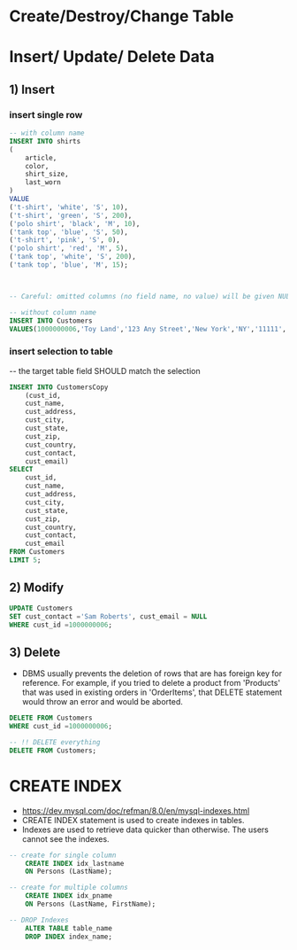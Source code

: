 # Create/Destroy/Change Table

# Insert/ Update/ Delete Data

## 1) Insert

### insert single row

```SQL
-- with column name
INSERT INTO shirts
(
    article,
    color,
    shirt_size,
    last_worn
)
VALUE
('t-shirt', 'white', 'S', 10),
('t-shirt', 'green', 'S', 200),
('polo shirt', 'black', 'M', 10),
('tank top', 'blue', 'S', 50),
('t-shirt', 'pink', 'S', 0),
('polo shirt', 'red', 'M', 5),
('tank top', 'white', 'S', 200),
('tank top', 'blue', 'M', 15);



-- Careful: omitted columns (no field name, no value) will be given NULL, unless its AUTO_INCREMENT

-- without column name
INSERT INTO Customers
VALUES(1000000006,'Toy Land','123 Any Street','New York','NY','11111','USA',NULL,NULL);

```

### insert selection to table

-- the target table field SHOULD match the selection

```SQL
INSERT INTO CustomersCopy
    (cust_id,
    cust_name,
    cust_address,
    cust_city,
    cust_state,
    cust_zip,
    cust_country,
    cust_contact,
    cust_email)
SELECT
    cust_id,
    cust_name,
    cust_address,
    cust_city,
    cust_state,
    cust_zip,
    cust_country,
    cust_contact,
    cust_email
FROM Customers
LIMIT 5;
```

## 2) Modify

```SQL
UPDATE Customers
SET cust_contact ='Sam Roberts', cust_email = NULL
WHERE cust_id =1000000006;
```

## 3) Delete

- DBMS usually prevents the deletion of rows that are has foreign key for reference. For example, if you tried to delete a product from 'Products' that was used in existing orders in 'OrderItems', that DELETE statement would throw an error and would be aborted.

```SQL
DELETE FROM Customers
WHERE cust_id =1000000006;

-- !! DELETE everything
DELETE FROM Customers;
```

# CREATE INDEX

- https://dev.mysql.com/doc/refman/8.0/en/mysql-indexes.html
- CREATE INDEX statement is used to create indexes in tables.
- Indexes are used to retrieve data quicker than otherwise. The users cannot see the indexes.

```SQL
-- create for single column
    CREATE INDEX idx_lastname
    ON Persons (LastName);

-- create for multiple columns
    CREATE INDEX idx_pname
    ON Persons (LastName, FirstName);

-- DROP Indexes
    ALTER TABLE table_name
    DROP INDEX index_name;
```
